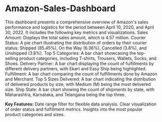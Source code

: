# Amazon-Sales-Dashboard
This dashboard presents a comprehensive overview of Amazon's sales performance and logistics for the period between April 10, 2020, and April 30, 2022. It includes the following key metrics and visualizations.
Sales Amount: Displays the total sales amount, which is 4.57 million.
Courier Status: A pie chart illustrating the distribution of orders by their courier status: Shipped (85.45%), On the Way (6.36%), Cancelled (3.8%), and Unshipped (3.8%).
Top 5 Categories: A bar chart showcasing the top-selling product categories, including T-shirts, Trousers, Wallets, Socks, and Shoes.
Delivery Partner: A bar chart displaying the count of fulfillments by different delivery partners, with Ekart and Easy Ship being highlighted.
Fulfillment: A bar chart comparing the count of fulfillments done by Amazon and Merchant.
Top 5 Sizes Delivered: A bar chart indicating the distribution of delivered products by size, with Medium (M) being the most delivered size.
Ship State: A bar chart showing the count of shipments by state, with Maharashtra, Karnataka, and Telangana being the top three.

**Key Features:**
Date range filter for flexible data analysis.
Clear visualization of order status and fulfillment metrics.
Insights into the most popular product categories and sizes.
